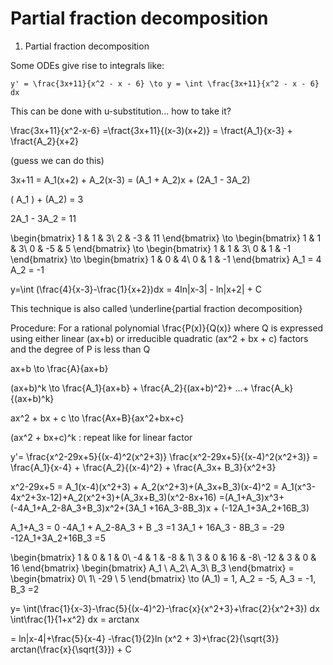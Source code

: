 # Partial fraction decomposition
1. Partial fraction decomposition

Some ODEs give rise to integrals like:

`y' = \frac{3x+11}{x^2 - x - 6} \to y = \int \frac{3x+11}{x^2 - x - 6} dx`



This can be done with u-substitution... how to take it?

\frac{3x+11}{x^2-x-6} =\fract{3x+11}{(x-3)(x+2)} = \fract{A_1}{x-3} + \fract{A_2}{x+2}

 (guess we can do this)

3x+11 = A_1(x+2) + A_2(x-3)
      = (A_1 + A_2)x + (2A_1 - 3A_2)

\( A_1 \) + \(A_2\) = 3

2A_1 - 3A_2 = 11

\begin{bmatrix} 1 & 1 & 3\\ 2 & -3 & 11 \end{bmatrix} \to \begin{bmatrix} 1 & 1 & 3\\ 0 & -5 & 5 \end{bmatrix} \to \begin{bmatrix} 1 & 1 & 3\\ 0 & 1 & -1 \end{bmatrix} \to \begin{bmatrix} 1 & 0 & 4\\ 0 & 1 & -1 \end{bmatrix}
A_1 = 4  A_2 = -1

y=\int (\frac{4}{x-3}-\frac{1}{x+2})dx = 4ln|x-3| - ln|x+2| + C

This technique is also called \underline{partial fraction decomposition}

Procedure: For a rational polynomial  \frac{P(x)}{Q(x)} where Q is expressed using either linear (ax+b) or irreducible quadratic (ax^2 + bx + c) factors and the degree of P is less than Q 

ax+b \to \frac{A}{ax+b}

(ax+b)^k \to \frac{A_1}{ax+b} + \frac{A_2}{(ax+b)^2}+ ...+ \frac{A_k}{(ax+b)^k}

ax^2 + bx + c \to \frac{Ax+B}{ax^2+bx+c}

(ax^2 + bx+c)^k : repeat like for linear factor

y'= \frac{x^2-29x+5}{(x-4)^2(x^2+3)}
\frac{x^2-29x+5}{(x-4)^2(x^2+3)} = \frac{A_1}{x-4} + \frac{A_2}{(x-4)^2} + \frac{A_3x+ B_3}{x^2+3}

x^2-29x+5 = A_1(x-4)(x^2+3) + A_2(x^2+3)+(A_3x+B_3)(x-4)^2
          = A_1(x^3-4x^2+3x-12)+A_2(x^2+3)+(A_3x+B_3)(x^2-8x+16)
          =(A_1+A_3)x^3+(-4A_1+A_2-8A_3+B_3)x^2+(3A_1 +16A_3-8B_3)x + (-12A_1+3A_2+16B_3)

A_1+A_3 = 0
-4A_1 + A_2-8A_3 + B _3 =1
3A_1 + 16A_3 - 8B_3 = -29
-12A_1+3A_2+16B_3 =5 

\begin{bmatrix} 1 & 0 & 1 & 0\\ -4 & 1 & -8 & 1\\ 3 & 0 & 16 & -8\\ -12 & 3 & 0 & 16 \end{bmatrix} \begin{bmatrix} A_1 \\ A_2\\ A_3\\ B_3 \end{bmatrix} = \begin{bmatrix} 0\\ 1\\ -29 \\ 5 \end{bmatrix} \to \(A_1\) = 1, A_2 = -5, A_3 = -1, B_3 =2


 y= \int(\frac{1}{x-3}-\frac{5}{(x-4)^2}-\frac{x}{x^2+3}+\frac{2}{x^2+3}) dx
                                \int\frac{1}{1+x^2} dx = arctanx

= ln|x-4|+\frac{5}{x-4} -\frac{1}{2}ln (x^2 + 3)+\frac{2}{\sqrt{3}} arctan(\frac{x}{\sqrt{3}}) + C 




